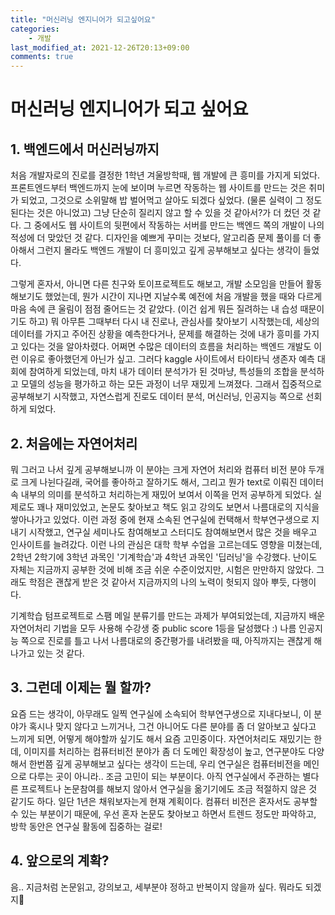 ```yaml
---
title: "머신러닝 엔지니어가 되고싶어요"
categories:
    - 개발
last_modified_at: 2021-12-26T20:13+09:00
comments: true
---
```


# 머신러닝 엔지니어가 되고 싶어요

## 1. 백엔드에서 머신러닝까지
처음 개발자로의 진로를 결정한 1학년 겨울방학때, 웹 개발에 큰 흥미를 가지게 되었다. 프론트엔드부터 백엔드까지 눈에 보이며 누르면 작동하는 웹 사이트를 만드는 것은 취미가 되었고, 그것으로 소위말해 밥 벌어먹고 살아도 되겠다 싶었다. (물론 실력이 그 정도 된다는 것은 아니었고) 그냥 단순히 질리지 않고 할 수 있을 것 같아서?가 더 컸던 것 같다. 그 중에서도 웹 사이트의 뒷편에서 작동하는 서버를 만드는 백엔드 쪽의 개발이 나의 적성에 더 맞았던 것 같다. 디자인을 예쁘게 꾸미는 것보다, 알고리즘 문제 풀이를 더 좋아해서 그런지 몰라도 백엔드 개발이 더 흥미있고 깊게 공부해보고 싶다는 생각이 들었다.

그렇게 혼자서, 아니면 다른 친구와 토이프로젝트도 해보고, 개발 소모임을 만들어 활동해보기도 했었는데, 뭔가 시간이 지나면 지날수록 예전에 처음 개발을 했을 때와 다르게 마음 속에 큰 울림이 점점 줄어드는 것 같았다. (이건 쉽게 뭐든 질려하는 내 습성 때문이기도 하고) 뭐 아무튼 그때부터 다시 내 진로나, 관심사를 찾아보기 시작했는데, 세상의 데이터를 가지고 주어진 상황을 예측한다거나, 문제를 해결하는 것에 내가 흥미를 가지고 있다는 것을 알아차렸다. 어쩌면 수많은 데이터의 흐름을 처리하는 백엔드 개발도 이런 이유로 좋아했던게 아닌가 싶고. 그러다 kaggle 사이트에서 타이타닉 생존자 예측 대회에 참여하게 되었는데, 마치 내가 데이터 분석가가 된 것마냥, 특성들의 조합을 분석하고 모델의 성능을 평가하고 하는 모든 과정이 너무 재밌게 느껴졌다. 그래서 집중적으로 공부해보기 시작했고, 자연스럽게 진로도 데이터 분석, 머신러닝, 인공지능 쪽으로 선회하게 되었다.

## 2. 처음에는 자연어처리
뭐 그러고 나서 깊게 공부해보니까 이 분야는 크게 자연어 처리와 컴퓨터 비전 분야 두개로 크게 나뉜다길래, 국어를 좋아하고 잘하기도 해서, 그리고 뭔가 text로 이뤄진 데이터 속 내부의 의미를 분석하고 처리하는게 재밌어 보여서 이쪽을 먼저 공부하게 되었다. 실제로도 꽤나 재미있었고, 논문도 찾아보고 책도 읽고 강의도 보면서 나름대로의 지식을 쌓아나가고 있었다. 이런 과정 중에 현재 소속된 연구실에 컨택해서 학부연구생으로 지내기 시작했고, 연구실 세미나도 참여해보고 스터디도 참여해보면서 많은 것을 배우고 인사이트를 늘려갔다. 이런 나의 관심은 대학 학부 수업을 고르는데도 영향을 미쳤는데, 2학년 2학기에 3학년 과목인 '기계학습'과 4학년 과목인 '딥러닝'을 수강했다. 난이도 자체는 지금까지 공부한 것에 비해 조금 쉬운 수준이었지만, 시험은 만만하지 않았다. 그래도 학점은 괜찮게 받은 것 같아서 지금까지의 나의 노력이 헛되지 않아 뿌듯, 다행이다.

기계학습 텀프로젝트로 스팸 메일 분류기를 만드는 과제가 부여되었는데, 지금까지 배운 자연어처리 기법을 모두 사용해 수강생 중 public score 1등을 달성했다 :) 나름 인공지능 쪽으로 진로를 틀고 나서 나름대로의 중간평가를 내려봤을 때, 아직까지는 괜찮게 해나가고 있는 것 같다.

## 3. 그런데 이제는 뭘 할까?
요즘 드는 생각이, 아무래도 일찍 연구실에 소속되어 학부연구생으로 지내다보니, 이 분야가 혹시나 맞지 않다고 느끼거나, 그건 아니어도 다른 분야를 좀 더 알아보고 싶다고 느끼게 되면, 어떻게 해야할까 싶기도 해서 요즘 고민중이다. 자연어처리도 재밌기는 한데, 이미지를 처리하는 컴퓨터비전 분야가 좀 더 도메인 확장성이 높고, 연구분야도 다양해서 한번쯤 깊게 공부해보고 싶다는 생각이 드는데, 우리 연구실은 컴퓨터비전을 메인으로 다루는 곳이 아니라.. 조금 고민이 되는 부분이다. 아직 연구실에서 주관하는 별다른 프로젝트나 논문참여를 해보지 않아서 연구실을 옮기기에도 조금 적절하지 않은 것 같기도 하다. 일단 1년은 채워보자는게 현재 계획이다. 컴퓨터 비전은 혼자서도 공부할 수 있는 부분이기 때문에, 우선 혼자 논문도 찾아보고 하면서 트렌드 정도만 파악하고, 방학 동안은 연구실 활동에 집중하는 걸로!

## 4. 앞으로의 계확?
음.. 지금처럼 논문읽고, 강의보고, 세부분야 정하고 반복이지 않을까 싶다. 뭐라도 되겠지🥰